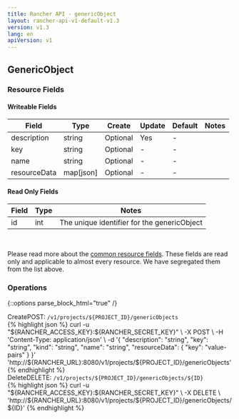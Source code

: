 ```yaml
---
title: Rancher API - genericObject
layout: rancher-api-v1-default-v1.3
version: v1.3
lang: en
apiVersion: v1
---
```


## GenericObject



### Resource Fields

#### Writeable Fields

Field | Type | Create | Update | Default | Notes
---|---|---|---|---|---
description | string | Optional | Yes | - | 
key | string | Optional | - | - | 
name | string | Optional | - | - | 
resourceData | map[json] | Optional | - | - | 


#### Read Only Fields

Field | Type   | Notes
---|---|---
id | int  | The unique identifier for the genericObject


<br>

Please read more about the [common resource fields]({{site.baseurl}}/rancher/{{page.version}}/{{page.lang}}/api/{{page.apiVersion}}/common/). These fields are read only and applicable to almost every resource. We have segregated them from the list above.

### Operations
{::options parse_block_html="true" /}
<a id="create"></a>
<div class="action"><span class="header">Create<span class="headerright">POST:  <code>/v1/projects/${PROJECT_ID}/genericObjects</code></span></span>
<div class="action-contents"> {% highlight json %}
curl -u "${RANCHER_ACCESS_KEY}:${RANCHER_SECRET_KEY}" \
-X POST \
-H 'Content-Type: application/json' \
-d '{
	"description": "string",
	"key": "string",
	"kind": "string",
	"name": "string",
	"resourceData": {
		"key": "value-pairs"
	}
}' 'http://${RANCHER_URL}:8080/v1/projects/${PROJECT_ID}/genericObjects'
{% endhighlight %}
</div></div>
<a id="delete"></a>
<div class="action"><span class="header">Delete<span class="headerright">DELETE:  <code>/v1/projects/${PROJECT_ID}/genericObjects/${ID}</code></span></span>
<div class="action-contents"> {% highlight json %}
curl -u "${RANCHER_ACCESS_KEY}:${RANCHER_SECRET_KEY}" \
-X DELETE \
'http://${RANCHER_URL}:8080/v1/projects/${PROJECT_ID}/genericObjects/${ID}'
{% endhighlight %}
</div></div>



